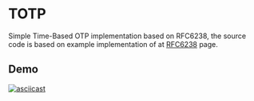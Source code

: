 # TOTP
Simple Time-Based OTP implementation based on RFC6238, the source code is based on example implementation of at [RFC6238](https://tools.ietf.org/html/rfc6238) page.

## Demo
[![asciicast](https://asciinema.org/a/w6dOq6A6Mrzt88mxlqzix4tm5.svg)](https://asciinema.org/a/w6dOq6A6Mrzt88mxlqzix4tm5)